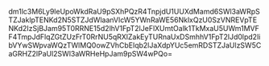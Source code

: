 dm1lc3M6Ly9leUpoWkdRaU9pSXhPQzR4TnpjdU1UUXdMamd6SWl3aWRpSTZJaklpTENKd2N5STZJdWlaanVlcW5YWnRaWE56NklxQzU0SzVNREVpTENKd2IzSjBJam95T0RRNE15d2lhV1FpT2lJeFlXUmtOalk1TkMxaU5UWm1MVFF4TmpJdFlqZGtZUzFrT0RrNU5qRXlZakEyTURnaUxDSmhhV1FpT2lJd0lpd2libVYwSWpvaWQzTWlMQ0owZVhCbElqb2lJaXdpYUc5emRDSTZJaUlzSW5CaGRHZ2lPaUl2SWl3aWRHeHpJam9pSW4wPQo=